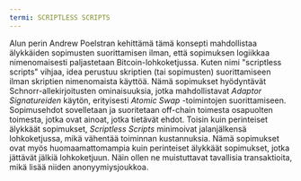 ```yaml
---
termi: SCRIPTLESS SCRIPTS
---
```


Alun perin Andrew Poelstran kehittämä tämä konsepti mahdollistaa älykkäiden sopimusten suorittamisen ilman, että sopimuksen logiikkaa nimenomaisesti paljastetaan Bitcoin-lohkoketjussa. Kuten nimi "scriptless scripts" vihjaa, idea perustuu skriptien (tai sopimusten) suorittamiseen ilman skriptien nimenomaista käyttöä. Nämä sopimukset hyödyntävät Schnorr-allekirjoitusten ominaisuuksia, jotka mahdollistavat *Adaptor Signatureiden* käytön, erityisesti *Atomic Swap* -toimintojen suorittamiseen. Sopimusehdot sovelletaan ja suoritetaan off-chain toimesta osapuolten toimesta, jotka ovat ainoat, jotka tietävät ehdot. Toisin kuin perinteiset älykkäät sopimukset, *Scriptless Scripts* minimoivat jalanjälkensä lohkoketjussa, mikä vähentää toiminnan kustannuksia. Nämä sopimukset ovat myös huomaamattomampia kuin perinteiset älykkäät sopimukset, jotka jättävät jälkiä lohkoketjuun. Näin ollen ne muistuttavat tavallisia transaktioita, mikä lisää niiden anonyymiysjoukkoa.